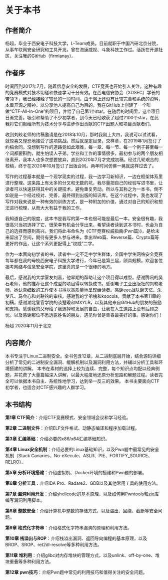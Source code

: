 # 关于本书

## 作者简介

杨超，毕业于西安电子科技大学，L-Team成员。目前就职于中国汽研北京分院，从事车联网安全研究和工具开发。曾在海康威视、斗象科技工作过。活跃在开源社区，关注我的GitHub（firmianay）。

## 作者序

时间回到2017年7月，随着信息安全的发展，CTF竞赛也开始引人关注，这种有趣的竞赛模式对技术切磋和快速学习十分有效。在西电信安协会（XDSEC）学长的带领下，我已经接触了较长的一段时间。由于网上还没有比较完善和系统的资料，本着开源之精神，以分享他人提高自己为目的，我在GitHub上创建了一个叫做“CTF-All-In-One”的项目，并给了自己第1个star。在随后的时间里，这个项目日渐完善，吸引和帮助了不少初学者，到今天已经收获了超过2100个star，在此我将它们献给所有为技术分享与进步作出贡献的CTF出题人和项目贡献者们。

收到刘皎老师的约稿邀请是在2018年10月，那时我刚上大四，我说可以试试看，就惊喜又惶恐地接受了这项挑战。然后就是定目录，交样章，在2019年1月签订了约稿合同。没想到写作的道路竟如此艰难，每一章、每一节、每一个例子甚至每一个词都要斟酌，就生怕误人子弟。学业和工作的事情很多，最初参与的两个朋友相继离开，我本人也多次想要放弃，直到2020年7月才完成初稿。经过几轮艰苦的校稿，终于在2020年10月签订了出版合同。两年时间仿佛一晃就这样过去了。

写作的过程基本就是一个现学现卖的过程，我一边学习新知识，一边在框架体系里进行整理。这条路上有太多的分叉和无数的坑，我尽量把自己的经验写进书里，让读者可以快速获得其中的关键技术，避免重复劳动。所以与其称之为一本书，倒不如说是一个经过校对、完善，最终得到出版的知识库。在这个过程中，我也发现了写作对我来说是一种有效的训练方式，是一种附加的价值，通过对自己的知识和想法进行梳理，从而大大有益于我的工作。

我知道自己的限度，这本书是我写的第一本也很可能是最后一本。安全很有趣，我很高兴当初选择了它，很荣幸有机会分享出来，希望读者读到这本书时，也会为自己的选择而感到高兴。我们将此书命名为《CTF竞赛权威指南(Pwn篇)》，是给未来留出了空间，期待有更多人参与进来，拿出Web篇、Reverse篇、Crypto篇等更好的作品，让这个系列更配得上“权威”二字。

作为一本面向初学者的书，读者中一定不乏中学生群体，全国中学生网络安全竞赛每年都在我的母校西安电子科技大学进行，今年已是第三届，颇具规模。欢迎各位报考网络与信息安全学院，这里真的是一个很棒的地方。

最后，感谢我的大学室友刘晋，他早期的帮助让这个项目得以成型。感谢腾讯的吴石老师，他的推荐让这个成型的项目得以转换成书。感谢电子工业出版社的刘皎老师，她认真细致的工作使本书得以高质量地呈现给读者。感谢eee战队谢天忆、朱梦凡、马会心和刘耕铭的审核。感谢我的学弟槐和koocola，贡献了本书第11章的初稿。感谢湖北警官学院的谈楚瑜和MXYLR，以及其他来自GitHub的朋友的鼓励和支持。感谢我的父母给了我选择和发展的自由，让我在人生道路上没有后顾之忧。以及感谢那位不愿透露姓名的朋友，遇见你曾是青春最美好的事。感谢你们！

杨超
2020年11月于北京

## 内容简介

本书专注于Linux二进制安全。全书包含12章，从二进制底层开始，结合源码详细分析了常见的二进制安全漏洞、缓解机制以及漏洞利用方法，并辅以分析工具和环境搭建的讲解。
本书在素材的选择上较为连续、完整，每个知识点均配以经典例题，并花费了大量篇幅深入讲解，以最大程度地还原分析思路和解题过程。读者完全可以依据本书自主、系统性地学习，达到举一反三的效果。
本书主要面向CTF初学者，也适合对CTF感兴趣的人群学习。

## 本书结构

**第1章 CTF简介**：介绍CTF竞赛模式、安全领域会议和学习经验。

**第2章 二进制文件**：介绍ELF文件格式、动静态编译和程序加载过程。

**第3章 汇编基础**：介绍必要的x86/x64汇编基础知识。

**第4章 Linux安全机制**：介绍必要的Linux基础知识，以及Pwn题中最常见的安全机制（Stack Canaries、No-eXecute、ASLR、PIE、FORTIFY_SOURCE、RELRO）。

**第5章 分析环境搭建**：介绍虚拟机、Docker环境的搭建和Pwn题的部署。

**第6章 分析工具**：介绍IDA Pro、Radare2、GDB以及其他常用工具的使用方法。

**第7章 漏洞利用开发**：介绍shellcode的基本原理，以及如何用Pwntools和zio库编写漏洞利用脚本。

**第8章 整数安全**：介绍计算机中整数的存储方式，以及溢出、回绕、截断等安全问题。

**第9章 格式化字符串**：介绍格式化字符串漏洞的原理和利用方法。

**第10章 栈溢出与ROP**：介绍栈溢出漏洞、返回导向编程的基本原理，以及BROP、SROP、ret2dl-resolve等多种利用方法。

**第11章 堆利用**：介绍glibc对内存堆块的管理方式，以及unlink、off-by-one、堆块重叠等多种利用方法。

**第12章 pwn技巧**：介绍Pwn题中常见的利用技巧和值得关注的安全问题。
